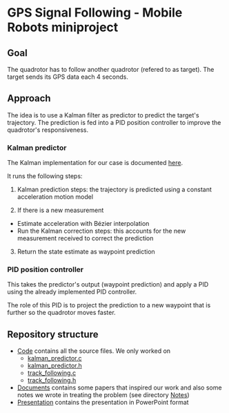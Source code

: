 GPS Signal Following - Mobile Robots miniproject
================================================


Goal
----
The quadrotor has to follow another quadrotor (refered to as target).
The target sends its GPS data each 4 seconds.


Approach
--------
The idea is to use a Kalman filter as predictor to predict the target's
trajectory. The prediction is fed into a PID position controller to improve the
quadrotor's responsiveness.


### Kalman predictor
The Kalman implementation for our case is documented
[here](Documents/Notes/SalahNotes.pdf).

It runs the following steps:

1. Kalman prediction steps: the trajectory is predicted using a constant
acceleration motion model

2. If there is a new measurement
  * Estimate acceleration with Bézier interpolation
  * Run the Kalman correction steps: this accounts for the new measurement
  received to correct the prediction

3. Return the state estimate as waypoint prediction


### PID position controller
This takes the predictor's output (waypoint prediction) and apply a PID using
the already implemented PID controller.

The role of this PID is to project the prediction to a new waypoint that is
further so the quadrotor moves faster.


Repository structure
--------------------
* [Code](Code) contains all the source files. We only worked on
  * [kalman_predictor.c](Code/Library/control/kalman_predictor.c)
  * [kalman_predictor.h](Code/Library/control/kalman_predictor.h)
  * [track_following.c](Code/Library/control/track_following.c)
  * [track_following.h](Code/Library/control/track_following.h)
* [Documents](Documents) contains some papers that inspired our work and also
some notes we wrote in treating the problem (see directory
[Notes](Documents/Notes))
* [Presentation](Presentation) contains the presentation in PowerPoint format
